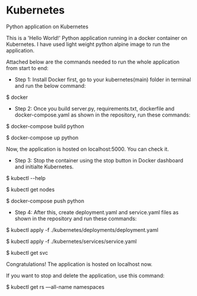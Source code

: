 # Kubernetes
Python application on Kubernetes

This is a 'Hello World!' Python application running in a docker container on Kubernetes. I have used light weight python alpine image to run the application.

Attached below are the commands needed to run the whole application from start to end:

- Step 1: Install Docker first, go to your kubernetes(main) folder in terminal and run the below command:

$ docker


- Step 2: Once you build server.py, requirements.txt, dockerfile and docker-compose.yaml as shown in the repository, run these commands: 

$ docker-compose build python

$ docker-compose up python

Now, the application is hosted on localhost:5000. You can check it.


- Step 3: Stop the container using the stop button in Docker dashboard and initialte Kubernetes.

$ kubectl --help 

$ kubectl get nodes

$ docker-compose push python


- Step 4: After this, create deployment.yaml and service.yaml files as shown in the repository and run these commands:

$ kubectl apply -f ./kubernetes/deployments/deployment.yaml

$ kubectl apply -f ./kubernetes/services/service.yaml

$ kubectl get svc


Congratulations! The application is hosted on localhost now. 


If you want to stop and delete the application, use this command:

$ kubectl get rs —all-name namespaces
